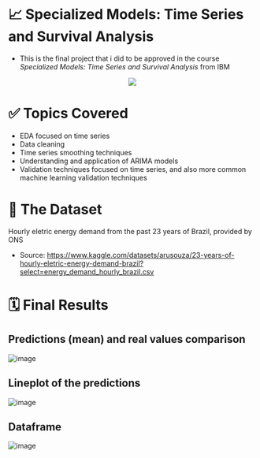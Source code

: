 # 📈 Specialized Models: Time Series and Survival Analysis

- This is the final project that i did to be approved in the course _Specialized Models: Time Series and Survival Analysis_ from IBM
<p align="center">
<img src="http://img.shields.io/static/v1?label=STATUS&message=Aprovado&color=GREEN&style=for-the-badge"/>
</p>

# ✅ Topics Covered
- EDA focused on time series
- Data cleaning
- Time series smoothing techniques
- Understanding and application of ARIMA models
- Validation techniques focused on time series, and also more common machine learning validation techniques

# 🎲 The Dataset

Hourly eletric energy demand from the past 23 years of Brazil, provided by ONS

- Source: https://www.kaggle.com/datasets/arusouza/23-years-of-hourly-eletric-energy-demand-brazil?select=energy_demand_hourly_brazil.csv

# 🗓️ Final Results
## Predictions (mean) and real values comparison
![image](https://user-images.githubusercontent.com/110268371/223233916-96e48863-1468-4b3c-b0bd-ffc828d772b7.png)

## Lineplot of the predictions
![image](https://user-images.githubusercontent.com/110268371/223233058-52933baf-4083-483c-a998-2443c46bc0c8.png)

## Dataframe
![image](https://user-images.githubusercontent.com/110268371/223233188-b07d1d70-cca1-4add-aaa4-8675f870ba09.png)


